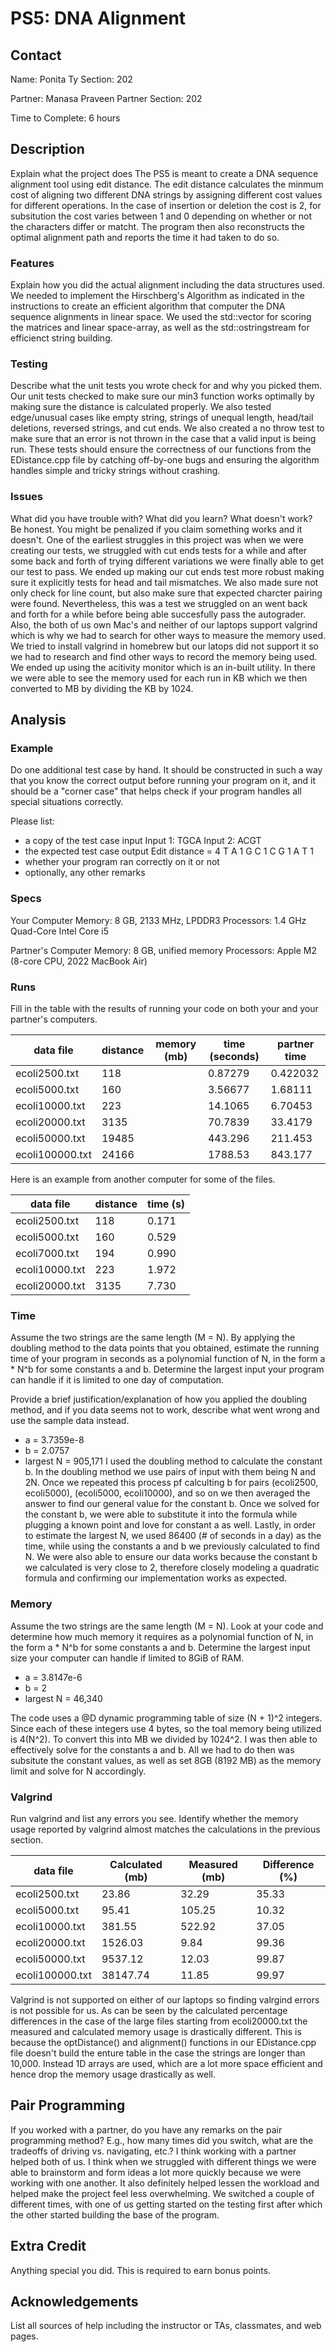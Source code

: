 # PS5: DNA Alignment

## Contact
Name: Ponita Ty
Section: 202

Partner: Manasa Praveen
Partner Section: 202

Time to Complete: 6 hours

## Description
Explain what the project does
The PS5 is meant to create a DNA sequence alignment tool using edit distance. The edit distance calculates the minmum cost of aligning two different DNA strings by assigning different cost values for different operations. In the case of insertion or deletion the cost is 2, for subsitution the cost varies between 1 and 0 depending on whether or not the characters differ or matcht. The program then also reconstructs the optimal alignment path and reports the time it had taken to do so.

### Features
Explain how you did the actual alignment including the data structures used.
We needed to implement the Hirschberg's Algorithm as indicated in the instructions to create an efficient algorithm that computer the DNA sequence alignments in linear space. We used the std::vector for scoring the matrices and linear space-array, as well as the std::ostringstream for efficienct string building. 

### Testing
Describe what the unit tests you wrote check for and why you picked them.
Our unit tests checked to make sure our min3 function works optimally by making sure the distance is calculated properly. We also tested edge/unusual cases like empty string, strings of unequal length, head/tail deletions, reversed strings, and cut ends. We also created a no throw test to make sure that an error is not thrown in the case that a valid input is being run.
These tests should ensure the correctness of our functions from the EDistance.cpp file by catching off-by-one bugs and ensuring the algorithm handles simple and tricky strings without crashing.

### Issues
What did you have trouble with?  What did you learn?  What doesn't work?  Be honest.  You might be penalized if you claim something works and it doesn't.
One of the earliest struggles in this project was when we were creating our tests, we struggled with cut ends tests for a while and after some back and forth of trying different variations we were finally able to get our test to pass. We ended up making our cut ends test more robust making sure it explicitly tests for head and tail mismatches. We also made sure not only check for line count, but also make sure that expected charcter pairing were found. Nevertheless, this was a test we struggled on an went back and forth for a while before being able succesfully pass the autograder. 
Also, the both of us own Mac's and neither of our laptops support valgrind which is why we had to search for other ways to measure the memory used. We tried to install valgrind in homebrew but our latops did not support it so we had to research and find other ways to record the memory being used. We ended up using the acitivity monitor which is an in-built utility. In there we were able to see the memory used for each run in KB which we then converted to MB by dividing the KB by 1024. 


## Analysis

### Example
Do one additional test case by hand. It should be constructed in such a way that you know the correct  output before running your program on it, and it should be a "corner case" that helps check if your program handles all special situations correctly. 

Please list:
 - a copy of the test case input
   Input 1: TGCA
   Input 2: ACGT
 - the expected test case output
   Edit distance = 4
   T A 1
   G C 1
   C G 1
   A T 1
 - whether your program ran correctly on it or not
 - optionally, any other remarks

### Specs
Your Computer
Memory: 8 GB, 2133 MHz, LPDDR3
Processors: 1.4 GHz Quad-Core Intel Core i5

Partner's Computer
Memory: 8 GB, unified memory
Processors: Apple M2 (8-core CPU, 2022 MacBook Air)

### Runs
Fill in the table with the results of running your code on both your and your partner's computers.

| data file     | distance | memory (mb) | time (seconds) | partner time |
|---------------|----------|-------------|----------------|--------------|
|ecoli2500.txt  | 118      |             | 0.87279        |  0.422032    |
|ecoli5000.txt  | 160      |             | 3.56677        |  1.68111     |
|ecoli10000.txt | 223      |             | 14.1065        |  6.70453     |
|ecoli20000.txt | 3135     |             | 70.7839        |  33.4179     |
|ecoli50000.txt | 19485    |             | 443.296        |  211.453     |
|ecoli100000.txt| 24166    |             | 1788.53        |  843.177     |

Here is an example from another computer for some of the files.

| data file    | distance | time (s) |
|--------------|----------|----------|
|ecoli2500.txt |      118 |    0.171 |
|ecoli5000.txt |      160 |    0.529 |
|ecoli7000.txt |      194 |    0.990 |
|ecoli10000.txt|      223 |    1.972 |
|ecoli20000.txt|     3135 |    7.730 |

### Time
Assume the two strings are the same length (M = N).  By applying the doubling method to the data points that you obtained, estimate the running time of your program in seconds as a polynomial function of N, in the form a * N^b for some constants a and b. Determine the largest input your program can handle if it is limited to one day of computation.

Provide a brief justification/explanation of how you applied the doubling method, and if you data seems not to work, describe what went wrong and use the sample data instead.
 - a = 3.7359e-8
 - b = 2.0757
 - largest N = 905,171
I used the doubling method to calculate the constant b. In the doubling method we use pairs of input with them being N and 2N. Once we repeated this process pf calculting b for pairs (ecoli2500, ecoli5000), (ecoli5000, ecoli10000), and so on we then averaged the answer to find our general value for the constant b. Once we solved for the constant b, we were able to substitute it into the formula while plugging a known point and love for constant a as well. Lastly, in order to estimate the largest N, we used 86400 (# of seconds in a day) as the time, while using the constants a and b we previously calculated to find N. We were also able to ensure our data works because the constant b we calculated is very close to 2, therefore closely modeling a quadratic formula and confirming our implementation works as expected.

### Memory
Assume the two strings are the same length (M = N).  Look at your code and determine how much memory it requires as a polynomial function of N, in the form a * N^b for some constants a and b.  Determine the largest input size your computer can handle if limited to 8GiB of RAM.
 - a = 3.8147e-6
 - b = 2
 - largest N = 46,340

The code uses a @D dynamic programming table of size (N + 1)^2 integers. Since each of these integers use 4 bytes, so the toal memory being utilized is 4(N^2). To convert this into MB we divided by 1024^2. I was then able to effectively solve for the constants a and b. All we had to do then was subsitute the constant values, as well as set 8GB (8192 MB) as the memory limit and solve for N accordingly.

### Valgrind
Run valgrind and list any errors you see.  Identify whether the memory usage reported by valgrind almost matches the calculations in the previous section.

| data file     | Calculated (mb) | Measured (mb) | Difference (%) |
|---------------|-----------------|---------------|----------------|
|ecoli2500.txt  |  23.86          |  32.29        |  35.33         |
|ecoli5000.txt  |  95.41          |  105.25       |  10.32         |
|ecoli10000.txt |  381.55         |  522.92       |  37.05         |
|ecoli20000.txt |  1526.03        |  9.84         |  99.36         |
|ecoli50000.txt |  9537.12        |  12.03        |  99.87         |
|ecoli100000.txt|  38147.74       |  11.85        |  99.97         |

Valgrind is not supported on either of our laptops so finding valrgind errors is not possible for us. 
As can be seen by the calculated percentage differences in the case of the large files starting from ecoli20000.txt the measured and calculated memory usage is drastically different. This is because the optDistance() and alignment() functions in our EDistance.cpp file doesn't build the enture table in the case the strings are longer than 10,000. Instead 1D arrays are used, which are a lot more space efficient and hence drop the memory usage drastically as well.

## Pair Programming
If you worked with a partner, do you have any remarks on the pair programming method? E.g., how many times did you switch, what are the tradeoffs of driving vs. navigating, etc.?
I think working with a partner helped both of us. I think when we struggled with different things we were able to brainstorm and form ideas a lot more quickly because we were working with one another. It also definitely helped lessen the workload and helped make the project feel less overwhelming. We switched a couple of different times, with one of us getting started on the testing first after which the other started building the base of the program. 


## Extra Credit
Anything special you did.  This is required to earn bonus points.

## Acknowledgements
List all sources of help including the instructor or TAs, classmates, and web pages.
